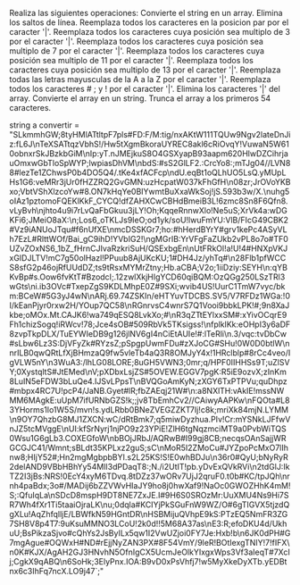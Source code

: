 Realiza las siguientes operaciones: 
Convierte el string en un array. 
Elimina los saltos de línea. 
Reemplaza todos los caracteres en la posicion par por el caracter '|'. 
Reemplaza todos los caracteres cuya posición sea multiplo de 3 por el caracter '|'. 
Reemplaza todos los caracteres cuya posición sea multiplo de 7 por el caracter '|'. 
Reemplaza todos los caracteres cuya posición sea multiplo de 11 por el caracter '|'. 
Reemplaza todos los caracteres cuya posición sea multiplo de 13 por el caracter '|'. 
Reemplaza todas las letras mayusculas de la A a la Z por el caracter '|'. 
Reemplaza todos los caracteres # ; y ! por el caracter '|'. 
Elimina los caracteres '|' del array.
Convierte el array en un string. 
Trunca el array a los primeros 54 caracteres.

string a convertir = "SLkmmhGW;8tyHMlATtltpF7pls#FD:F/M:tig/nxAKtW111TQUw9Ngv2lateDnJiz:fL6J\nTeXSATtqzVbhS!/Hw5tXgmBkoraUYREC8akl6cRiOvqY!VuwaN5W610obnxrSkJBzkbGiM\nIp:yT.nJMEjkuS8O4GSXyapB93aapm620HlwDZCihrjauOmxwGbTloSpWYP;lwpiasDhVM\nbdS:#sS2GlLF2.:CrcYo8:;mTJg04//LVN88#lezTe1ZChwsP0b4DO5Q4/.tKe4xfACFcp\ndU.eqBt1oQLhUO5LsQ.yMUpLHs1G6:veMRr3jUr0fHZZRQ2GvGMN:uzHcpatW037kFhGfH\n08zr;JrOVoYKBxo;VbtVShXlzcoYw#8.ON7kHqYe0BIYwmtBuXxaWkSoj!jS.593b3w/X.\nuhg5oIAz1pztomoFQEKlKkF_CYCQ!dfZAHXCwCBHdBmeiB3L!6zmc8Sn8F6Qfn8.vLyBvh\njhto4u9i7rLvQaFbGkuu3jLY!Oh;KqqeRnnwXlo!Ne5uS;XrVk4a:wDGKFi6;JMeiO8aX:\n;Los6_oTKLJs9IeO;od1yk/soU!lwuFmYU:VlB/FIcG49CBK2#Vz9iANUoJTqu#f6nUfXE\nmcDSSKGr7;ho:#hHerdBYrY#grv1kePc4ASyVLh7EzL#RlttWOf/Bai_gC9ihD!YVbIG2!\ngMGrIB:YrVFgFaZUkb2vPL8o7o#TF0UZvZOxNS6_1bZ_fHrnCJIvaRzkriSuH/QSExbgEn\nUtFRkOl!a!U!4#HNXpVKJxGIDJLTV!mC7g50olHazl!PPuub8AjUKcKU;1#DH4Jz/yhTq#\n28Flb1pfWCCS8sfG2p46ojRfUUdDZ;ts9tRsxMYMrZtny;Hb.aCBA;V2o;1iiDziy:SEYH\n:qYBKvBp#s.Oow6fvKtT#BzodcI;.12zwlXkjHIgYCD60qiBQM:OzQGg250LSzTRl3wGts\ni.ib3OVc#TxepZgS9KDLMhpE0Z#9SXi;wvib4US!UurC1TmW7vyc/bkm:BCeW#5G3yJ4wN\nARj.69.74ZSKIn/eHTYuvTDCBS.SV5/V7RFDz1WGa:!0I/kEanPjyr0rxw2H/YOup7QC58\nRGnrvsC4wnrS7Q1Vooi9bbkLPK!#;9n8XaJkbe;oMOx.Mt.CAJK6!wa749qESQ8LvkXo;#\nR3qZTtEYlxxSM#:xYivOCqrE9Fh1chizSogq!iRWcv!78;Jce4sOB#509RbVk5TKsigss!\nfplklKk:eOHpI3y6aDF8zvpTkpDLX/TuEYWIeDB9g126jlNV6gI4nCiEtAUIe!#:lTeRli\n.3/vqc:tvDbCw#sLbw6Lz3S:DjVFyZk#RYzsZ;pSpgpUwmFDu#zXJoCG#SHu!0W0D0btlW\nnrILB0qwQRtLfXjBHmzaQ9fw5vleTb4aQ3R8OMJyY4x!1HRclblp#8rCc4veo/IgVLW5nY\n3WuA3:/lhLG08LORE;8uGH5VWN3;0mr;q/HPF0IIHHSs9T;uZlSVY;0XystqltS#JtEMed\nV;pXDbxLsjZS#5OVEW.EGGV7pgK:R5iE9ozvX;zInKm8LuIN5eFDW3bLuQe4.IJSvLPpsT\nBVQGoAmKyN;zXGY6TxPTPVu;quDhpz#mbpx4RC7U!pcP4/JaNB.Gyet#lR;fbZAEqj21W#\n:a8NXlTH:vAkIE!mssNWMM6MAgkE:uUpM7ifURNbGZS!k;;jv8TbEmhCv2//CAiwyAAPKw\nFQOta#L83YHorms1lo1W5S/mvn!s.ydLRbb0BNeZVEGZZKT7Ij!c8k;mriXk84mjN.LYMM\n9OY7QhzbG8MJ1ZXCN:wC/dRtBmk7;q5miwDyzhua.PIv!Cr:mYSNkLJFfwVnJZ5tcMVggE\nUI:kfSrNyrj1njPO9z23YPiE!ZlH6tgNqzmciMT9a0PvbWiTQS0Wsu1G6gLb3.COXEGfoW\nbBOjJRbJ/AQRwB#I99gj8CB;necqsOAnSajjWRGCGJC41/Wmnt;sBLdt35KPLxz2guS;sC\nMoR5I2ZMoCu#JYZpoPcMxO7lIhnw8;HIjY52#;Hn2mgMgbpbBYI.s2L25KS!S!E0whBDJu\n36r0#QyU;bNyRyR2delAND9VBbHBhYy54MIl3dPDaqT8:;N./i2UtIT!pb.yDvExQVkRVi\n2tdGlJ:IkTZ2I3jBs:NRS!0EcY4xyM6TDvq.8tDZz37wORv7UjJ2qruF0.t0b#KC/tpJQh\nrnh4paBdx;3o#/MADij6bZZVWvHIaJY9ho8j0hwXaf9!NaOc0GWOZHhK4mM!S;:QfuIqLa\nSDcD8mspH9DT8NE7ZxJE.I#9H6S0SROzMr:UuXMU4Ns9Hi7SR7Wh4fXr1Ti5taaiOjraLK\nu;0dqla#KCIYjPkSGuFnW9WZ/O#6gTIGVX5tjzdQgXLu!AqZhfqlljE/LBWfkN59HGntDR\nHSBMijuQVhpE9kS:PTzEQ5NmFR3ZG7SH8V8p4T7:9uKsuMMNO3LCoU!2k0d!!5M68A37as\nE3:R;efoDKU4d/UkhuU;BsPikzaSjvo#cQhYs2JsByILx5qw1I2VwUZjoi0FY7Je:Hxb!b\n6JK0dPH#G7mgAgue#OQWxH#ND#rEjjNyZAN3PX#8F54VmY/9leR!BOtIexgTNIY!7!fIFX\n0K#KJX/AgAH2GJ3HNvhN5OfnIgCX5UcmJeOlkYIxgxWps3Vf3aIeqT#7XcIj;CgkX9qABQ\n6SoHk;3ElyPnx.IOA:B9vD0xPsVhfj7!w5MyXkeDyXTb.yEDBtnx6c3IhFq7ncX.LO9j47`;"